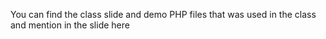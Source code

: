 You can find the class slide and demo PHP files that was used in the class and mention in the slide here
